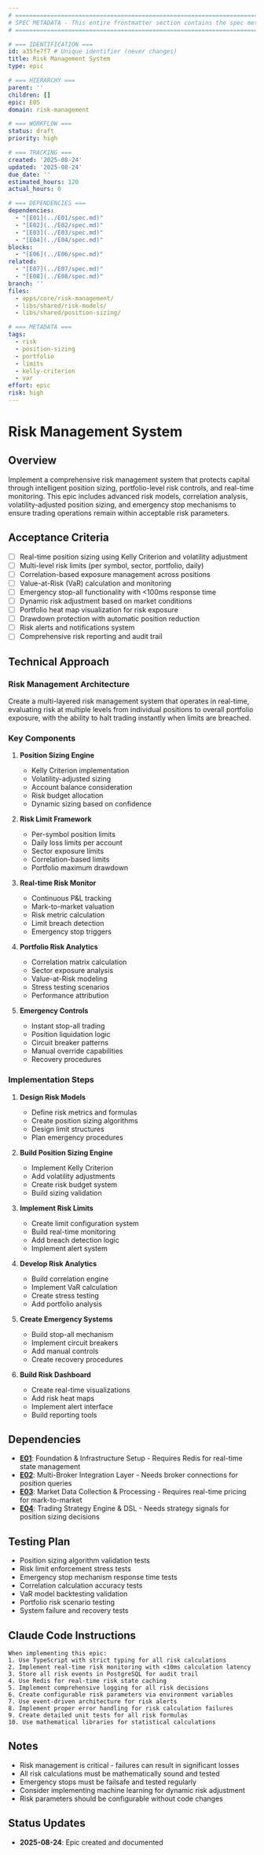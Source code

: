```yaml
---
# ============================================================================
# SPEC METADATA - This entire frontmatter section contains the spec metadata
# ============================================================================

# === IDENTIFICATION ===
id: a35fe7f7 # Unique identifier (never changes)
title: Risk Management System
type: epic

# === HIERARCHY ===
parent: ''
children: []
epic: E05
domain: risk-management

# === WORKFLOW ===
status: draft
priority: high

# === TRACKING ===
created: '2025-08-24'
updated: '2025-08-24'
due_date: ''
estimated_hours: 120
actual_hours: 0

# === DEPENDENCIES ===
dependencies:
  - "[E01](../E01/spec.md)"
  - "[E02](../E02/spec.md)"
  - "[E03](../E03/spec.md)"
  - "[E04](../E04/spec.md)"
blocks:
  - "[E06](../E06/spec.md)"
related:
  - "[E07](../E07/spec.md)"
  - "[E08](../E08/spec.md)"
branch: ''
files:
  - apps/core/risk-management/
  - libs/shared/risk-models/
  - libs/shared/position-sizing/

# === METADATA ===
tags:
  - risk
  - position-sizing
  - portfolio
  - limits
  - kelly-criterion
  - var
effort: epic
risk: high
---
```


# Risk Management System

## Overview

Implement a comprehensive risk management system that protects capital through intelligent position sizing, portfolio-level risk controls, and real-time monitoring. This epic includes advanced risk models, correlation analysis, volatility-adjusted position sizing, and emergency stop mechanisms to ensure trading operations remain within acceptable risk parameters.

## Acceptance Criteria

- [ ] Real-time position sizing using Kelly Criterion and volatility adjustment
- [ ] Multi-level risk limits (per symbol, sector, portfolio, daily)
- [ ] Correlation-based exposure management across positions
- [ ] Value-at-Risk (VaR) calculation and monitoring
- [ ] Emergency stop-all functionality with <100ms response time
- [ ] Dynamic risk adjustment based on market conditions
- [ ] Portfolio heat map visualization for risk exposure
- [ ] Drawdown protection with automatic position reduction
- [ ] Risk alerts and notifications system
- [ ] Comprehensive risk reporting and audit trail

## Technical Approach

### Risk Management Architecture

Create a multi-layered risk management system that operates in real-time, evaluating risk at multiple levels from individual positions to overall portfolio exposure, with the ability to halt trading instantly when limits are breached.

### Key Components

1. **Position Sizing Engine**
   - Kelly Criterion implementation
   - Volatility-adjusted sizing
   - Account balance consideration
   - Risk budget allocation
   - Dynamic sizing based on confidence

2. **Risk Limit Framework**
   - Per-symbol position limits
   - Daily loss limits per account
   - Sector exposure limits
   - Correlation-based limits
   - Portfolio maximum drawdown

3. **Real-time Risk Monitor**
   - Continuous P&L tracking
   - Mark-to-market valuation
   - Risk metric calculation
   - Limit breach detection
   - Emergency stop triggers

4. **Portfolio Risk Analytics**
   - Correlation matrix calculation
   - Sector exposure analysis
   - Value-at-Risk modeling
   - Stress testing scenarios
   - Performance attribution

5. **Emergency Controls**
   - Instant stop-all trading
   - Position liquidation logic
   - Circuit breaker patterns
   - Manual override capabilities
   - Recovery procedures

### Implementation Steps

1. **Design Risk Models**
   - Define risk metrics and formulas
   - Create position sizing algorithms
   - Design limit structures
   - Plan emergency procedures

2. **Build Position Sizing Engine**
   - Implement Kelly Criterion
   - Add volatility adjustments
   - Create risk budget system
   - Build sizing validation

3. **Implement Risk Limits**
   - Create limit configuration system
   - Build real-time monitoring
   - Add breach detection logic
   - Implement alert system

4. **Develop Risk Analytics**
   - Build correlation engine
   - Implement VaR calculation
   - Create stress testing
   - Add portfolio analysis

5. **Create Emergency Systems**
   - Build stop-all mechanism
   - Implement circuit breakers
   - Add manual controls
   - Create recovery procedures

6. **Build Risk Dashboard**
   - Create real-time visualizations
   - Add risk heat maps
   - Implement alert interface
   - Build reporting tools

## Dependencies

- **[E01](../E01/spec.md)**: Foundation & Infrastructure Setup - Requires Redis for real-time state management
- **[E02](../E02/spec.md)**: Multi-Broker Integration Layer - Needs broker connections for position queries
- **[E03](../E03/spec.md)**: Market Data Collection & Processing - Requires real-time pricing for mark-to-market
- **[E04](../E04/spec.md)**: Trading Strategy Engine & DSL - Needs strategy signals for position sizing decisions

## Testing Plan

- Position sizing algorithm validation tests
- Risk limit enforcement stress tests
- Emergency stop mechanism response time tests
- Correlation calculation accuracy tests
- VaR model backtesting validation
- Portfolio risk scenario testing
- System failure and recovery tests

## Claude Code Instructions

```
When implementing this epic:
1. Use TypeScript with strict typing for all risk calculations
2. Implement real-time risk monitoring with <10ms calculation latency
3. Store all risk events in PostgreSQL for audit trail
4. Use Redis for real-time risk state caching
5. Implement comprehensive logging for all risk decisions
6. Create configurable risk parameters via environment variables
7. Use event-driven architecture for risk alerts
8. Implement proper error handling for risk calculation failures
9. Create detailed unit tests for all risk formulas
10. Use mathematical libraries for statistical calculations
```

## Notes

- Risk management is critical - failures can result in significant losses
- All risk calculations must be mathematically sound and tested
- Emergency stops must be failsafe and tested regularly
- Consider implementing machine learning for dynamic risk adjustment
- Risk parameters should be configurable without code changes

## Status Updates

- **2025-08-24**: Epic created and documented
